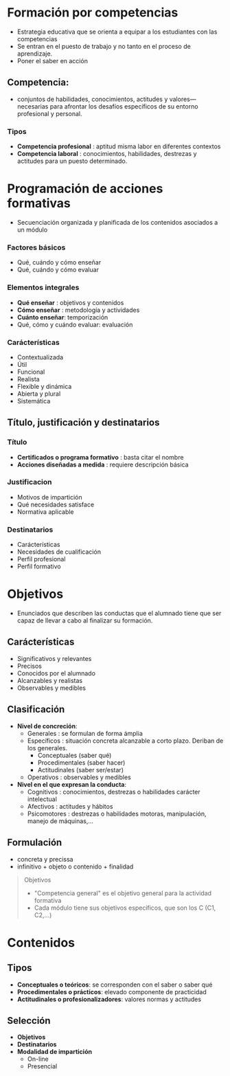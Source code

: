 # Formación por competencias

- Estrategia educativa que se orienta a equipar a los estudiantes con las competencias
- Se entran en el puesto de trabajo y no tanto en el proceso de aprendizaje.
- Poner el saber en acción

## Competencia:

- conjuntos de habilidades, conocimientos, actitudes y valores—necesarias para afrontar los desafíos específicos de su entorno profesional y personal.

### Tipos

- **Competencia profesional**   : aptitud misma labor en diferentes contextos
- **Competencia laboral**      : conocimientos, habilidades, destrezas y actitudes para un puesto determinado.

# Programación de acciones formativas

- Secuenciación organizada y planificada de los contenidos asociados a un módulo

### Factores básicos

- Qué, cuándo y cómo enseñar
- Qué, cuándo y cómo evaluar

### Elementos integrales

- **Qué enseñar**   : objetivos y contenidos
- **Cómo enseñar**  : metodología y actividades
- **Cuánto enseñar**: temporización
- Qué, cómo y cuándo evaluar: evaluación

### Carácterísticas

- Contextualizada
- Útil
- Funcional
- Realista
- Flexible y dinámica
- Abierta y plural
- Sistemática

## Título, justificación y destinatarios

### Título

- **Certificados o programa formativo** : basta citar el nombre
- **Acciones diseñadas a medida**      : requiere descripción básica

### Justificacion

- Motivos de impartición
- Qué necesidades satisface
- Normativa aplicable

### Destinatarios

- Carácterísticas
- Necesidades de cualificación
- Perfil profesional
- Perfil formativo


# Objetivos

- Enunciados que describen las conductas que el alumnado tiene que ser capaz de llevar a cabo al finalizar su formación.

## Carácterísticas

- Significativos y relevantes
- Precisos
- Conocidos por el alumnado
- Alcanzables y realistas
- Observables y medibles

## Clasificación

- **Nivel de concreción**:
    - Generales     : se formulan de forma ámplia
    - Específicos   : situación concreta  alcanzable a corto plazo. Deriban de los generales.
        - Conceptuales      (saber qué)
        - Procedimentales   (saber hacer)
        - Actitudinales     (saber ser/estar)
    - Operativos    : observables y medibles
- **Nivel en el que expresan la conducta**:
    - Cognitivos    : conocimientos, destrezas o habilidades carácter intelectual
    - Afectivos     : actitudes y hábitos
    - Psicomotores  : destrezas o habilidades motoras, manipulación, manejo de máquinas,...

## Formulación

 - concreta y precissa
 - infinitivo + objeto o contenido + finalidad

> Objetivos
>   - "Competencia general" es el objetivo general para la actividad formativa
>   - Cada módulo tiene sus objetivos específicos, que son los C (C1, C2,...)

# Contenidos

## Tipos

- **Conceptuales o teóricos**: se corresponden con el saber o saber qué
- **Procedimentales o prácticos**: elevado componente de practicidad
- **Actitudinales o profesionalizadores**: valores normas y actitudes


## Selección

- **Objetivos**
- **Destinatarios**
- **Modalidad de impartición**
    - On-line
    - Presencial
